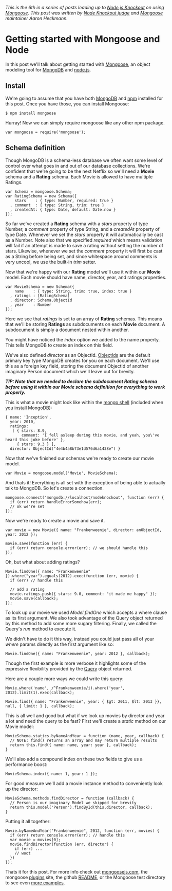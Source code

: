 _This is the 6th in a series of posts leading up to [Node.js
Knockout][1] on using [Mongoose][].  This post was
written by [Node Knockout judge][2] and [Mongoose][] maintainer Aaron
Heckmann._

[1]: http://nodeknockout.com
[2]: http://nodeknockout.com/people/4e24e73eab65aa01000005ac

# Getting started with Mongoose and Node

In this post we'll talk about getting started with [Mongoose][], an
object modeling tool for [MongoDB][] and [node.js][].

[mongoose]: http://mongoosejs.com (Mongoose)
[mongodb]: http://www.mongodb.com (Mongodb)
[node.js]: http://nodejs.org (nodejs)

## Install

We're going to assume that you have both [MongoDB][4] and [npm][]
installed for this post. Once you have those, you can install Mongoose:

[4]: http://www.mongodb.org/display/DOCS/Quickstart (Installing mongodb)
[npm]: http://npmjs.org/ (node package manager)

    $ npm install mongoose

Hurray! Now we can simply require mongoose like any other npm package.

    var mongoose = require('mongoose');

## Schema definition

Though MongoDB is a schema-less database we often want some level of
control over what goes in and out of our database collections. We're
confident that we're going to be the next Netflix so we'll need a
**Movie** schema and a **Rating** schema. Each Movie is allowed to have
multiple Ratings.

    var Schema = mongoose.Schema;
    var RatingSchema = new Schema({
        stars    : { type: Number, required: true }
      , comment  : { type: String, trim: true }
      , createdAt: { type: Date, default: Date.now }
    });

So far we've created a **Rating** schema with a _stars_ property of type
Number, a _comment_ property of type String, and a _createdAt_ property
of type Date. Whenever we set the _stars_ property it will automatically
be cast as a Number. Note also that we specified _required_ which means
validation will fail if an attempt is made to save a rating without
setting the number of stars. Likewise, whenever we set the _comment_
property it will first be cast as a String before being set, and since
whitespace around comments is very uncool, we use the built-in _trim_
setter.

Now that we're happy with our **Rating** model we'll use it within our
**Movie** model. Each movie should have name, director, year, and
ratings properties.

    var MovieSchema = new Schema({
        name    : { type: String, trim: true, index: true }
      , ratings : [RatingSchema]
      , director: Schema.ObjectId
      , year    : Number
    });

Here we see that _ratings_ is set to an array of **Rating** schemas.
This means that we'll be storing **Ratings** as subdocuments on each
**Movie** document. A subdocument is simply a document nested within
another.

You might have noticed the _index_ option we added to the name property.
This tells MongoDB to create an index on this field.

We've also defined _director_ as an ObjectId. [ObjectIds][5] are the
default primary key type MongoDB creates for you on each document. We'll
use this as a foreign key field, storing the document ObjectId of
another imaginary Person document which we'll leave out for brevity.

[5]: http://www.mongodb.org/display/DOCS/Object+IDs (ObjectId)

_**TIP: Note that we needed to declare the subdocument Rating schema before
using it within our Movie schema definition for everything to work
properly.**_

This is what a movie might look like within the [mongo shell][6] (included when you install MongoDB):

[6]: http://www.mongodb.org/display/DOCS/mongo+-+The+Interactive+Shell (MongoDB shell)

    { name: 'Inception',
      year: 2010,
      ratings:
       [ { stars: 8.9,
           comment: 'I fell asleep during this movie, and yeah, you\'ve heard this joke before' },
         { stars: 9.3 } ],
      director: ObjectId("4e4b4a8b73e1d576d6a1438e") }

Now that we've finished our schemas we're ready to create our movie model.

    var Movie = mongoose.model('Movie', MovieSchema);

And thats it! Everything is all set with the exception of being able to
actually talk to MongoDB. So let's create a connection.

    mongoose.connect('mongodb://localhost/nodeknockout', function (err) {
      if (err) return handleErrorSomehow(err);
      // ok we're set
    });

Now we're ready to create a movie and save it.

    var movie = new Movie({ name: "Frankenweenie", director: anObjectId, year: 2012 });

    movie.save(function (err) {
      if (err) return console.error(err); // we should handle this
    });

Oh, but what about adding ratings?

    Movie.findOne({ name: "Frankenweenie" }).where("year").equals(2012).exec(function (err, movie) {
      if (err) // handle this

      // add a rating
      movie.ratings.push({ stars: 9.0, comment: "it made me happy" });
      movie.save(callback);
    });

To look up our movie we used _Model.findOne_ which accepts a where
clause as its first argument. We also took advantage of the Query object
returned by this method to add some more sugary filtering. Finally, we
called the Query's _run_ method to execute it.

We didn't have to do it this way, instead you could just pass all of
your _where_ params directly as the first argument like so:

    Movie.findOne({ name: "Frankenweenie", year: 2012 }, callback);

Though the first example is more verbose it highlights some of the
expressive flexibility provided by the [Query](http://mongoosejs.com/docs/api.html#query_Query) object returned.

Here are a couple more ways we could write this query:

    Movie.where('name', /^Frankenweenie/i).where('year', 2012).limit(1).exec(callback);

    Movie.find({ name: "Frankenweenie", year: { $gt: 2011, $lt: 2013 }}, null, { limit: 1 }, callback);

This is all well and good but what if we look up movies by director and
year a lot and need the query to be fast? First we'll create a _static_
method on our Movie model:

    MovieSchema.statics.byNameAndYear = function (name, year, callback) {
      // NOTE: find() returns an array and may return multiple results
      return this.find({ name: name, year: year }, callback);
    }

We'll also add a compound index on these two fields to give us a
performance boost:

    MovieSchema.index({ name: 1, year: 1 });

For good measure we'll add a movie instance method to conveniently look
up the director:

    MovieSchema.methods.findDirector = function (callback) {
      // Person is our imaginary Model we skipped for brevity
      return this.model('Person').findById(this.director, callback);
    }

Putting it all together:

    Movie.byNameAndYear("Frankenweenie", 2012, function (err, movies) {
      if (err) return console.error(err); // handle this
      var movie = movies[0];
      movie.findDirector(function (err, director) {
        if (err) ...
        // woot
      })
    });

Thats it for this post. For more info check out [mongoosejs.com][7], the
mongoose [plugins][10] site, the github [README][8], or the Mongoose test
directory to see even [more examples][9].

[7]: http://mongoosejs.com (Mongoosejs)
[8]: https://github.com/LearnBoost/mongoose/blob/master/README.md (Mongoose README)
[9]: https://github.com/LearnBoost/mongoose/tree/master/test (Mongoose examples)
[10]: http://plugins.mongoosejs.com
